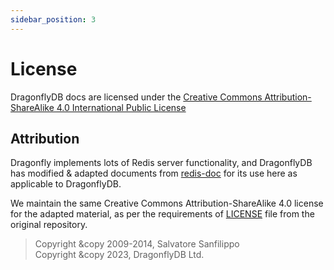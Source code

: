 ```yaml
---
sidebar_position: 3
---
```


# License

DragonflyDB docs are licensed under the
[Creative Commons Attribution-ShareAlike 4.0 International Public License](https://creativecommons.org/licenses/by-sa/4.0/)

## Attribution

Dragonfly implements lots of Redis server functionality, and DragonflyDB
has modified & adapted documents from [redis-doc](https://github.com/redis/redis-doc/)
for its use here as applicable to DragonflyDB.

We maintain the same Creative Commons Attribution-ShareAlike 4.0 license for the adapted material,
as per the requirements of [LICENSE](https://github.com/redis/redis-doc/blob/master/LICENSE) file
from the original repository.

> Copyright &copy 2009-2014, Salvatore Sanfilippo<br/>
Copyright &copy 2023, DragonflyDB Ltd.
